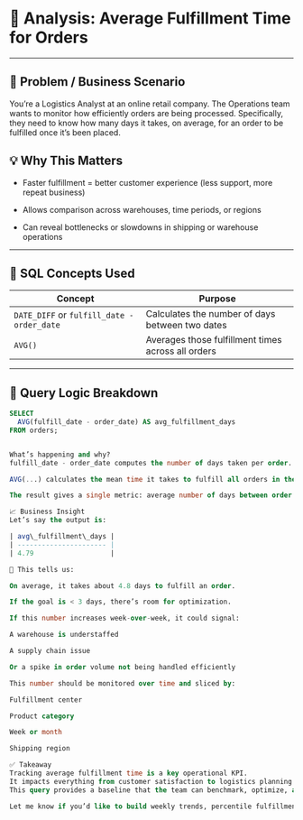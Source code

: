# 🎯 Analysis: Average Fulfillment Time for Orders

---

## 🧠 Problem / Business Scenario
You’re a Logistics Analyst at an online retail company.
The Operations team wants to monitor how efficiently orders are being processed.
Specifically, they need to know how many days it takes, on average, for an order to be fulfilled once it’s been placed.

## 💡 Why This Matters

- Faster fulfillment = better customer experience (less support, more repeat business)

- Allows comparison across warehouses, time periods, or regions

- Can reveal bottlenecks or slowdowns in shipping or warehouse operations

---

## 🧰 SQL Concepts Used

| Concept                                    | Purpose                                            |
| ------------------------------------------ | -------------------------------------------------- |
| `DATE_DIFF` or `fulfill_date - order_date` | Calculates the number of days between two dates    |
| `AVG()`                                    | Averages those fulfillment times across all orders |

---

## 🧪 Query Logic Breakdown

```sql
SELECT 
  AVG(fulfill_date - order_date) AS avg_fulfillment_days
FROM orders;


What’s happening and why?
fulfill_date - order_date computes the number of days taken per order.

AVG(...) calculates the mean time it takes to fulfill all orders in the dataset.

The result gives a single metric: average number of days between order placement and fulfillment.

📈 Business Insight
Let’s say the output is:

| avg\_fulfillment\_days |
| ---------------------- |
| 4.79                   |

🧠 This tells us:

On average, it takes about 4.8 days to fulfill an order.

If the goal is < 3 days, there’s room for optimization.

If this number increases week-over-week, it could signal:

A warehouse is understaffed

A supply chain issue

Or a spike in order volume not being handled efficiently

This number should be monitored over time and sliced by:

Fulfillment center

Product category

Week or month

Shipping region

✅ Takeaway
Tracking average fulfillment time is a key operational KPI.
It impacts everything from customer satisfaction to logistics planning and inventory flow.
This query provides a baseline that the team can benchmark, optimize, and react to.

Let me know if you’d like to build weekly trends, percentile fulfillment time, or center-specific breakdowns next.
